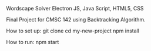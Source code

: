 Wordscape Solver
Electron JS, Java Script, HTML5, CSS

Final Project for CMSC 142 using Backtracking Algorithm.

How to set up:
git clone
cd my-new-project
npm install

How to run:
npm start
